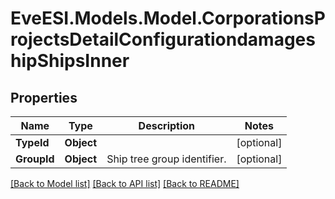 # EveESI.Models.Model.CorporationsProjectsDetailConfigurationdamageshipShipsInner

## Properties

Name | Type | Description | Notes
------------ | ------------- | ------------- | -------------
**TypeId** | **Object** |  | [optional] 
**GroupId** | **Object** | Ship tree group identifier. | [optional] 

[[Back to Model list]](../README.md#documentation-for-models) [[Back to API list]](../README.md#documentation-for-api-endpoints) [[Back to README]](../README.md)

